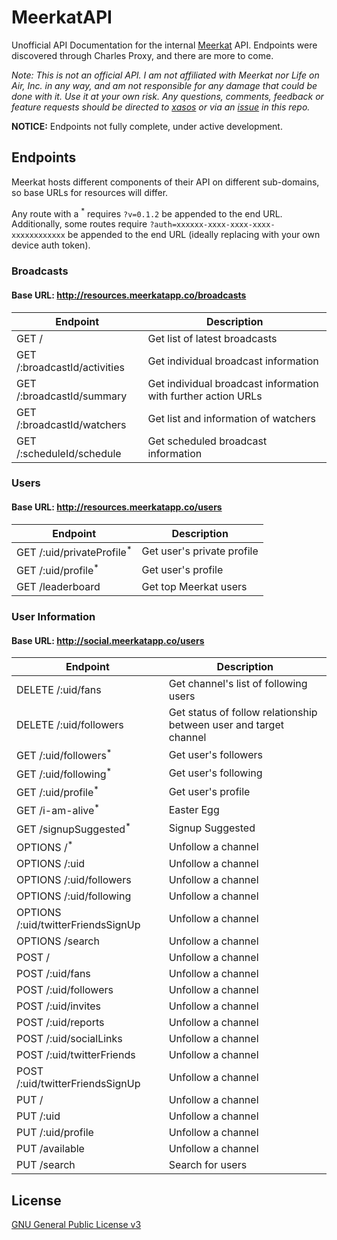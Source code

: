 # MeerkatAPI

Unofficial API Documentation for the internal [Meerkat](http://meerkatapp.co) API. Endpoints were discovered through Charles Proxy, and there are more to come.

*Note: This is not an official API. I am not affiliated with Meerkat nor Life on Air, Inc. in any way, and am not responsible for any damage that could be done with it. Use it at your own risk. Any questions, comments, feedback or feature requests should be directed to [xasos](http://github.com/xasos) or via an [issue](https://github.com/xasos/MeerkatAPI/issues) in this repo.*

**NOTICE:** Endpoints not fully complete, under active development.

## Endpoints

Meerkat hosts different components of their API on different sub-domains, so base URLs for resources will differ. 

Any route with a <sup>*</sup> requires `?v=0.1.2` be appended to the end URL. Additionally, some routes require `?auth=xxxxxx-xxxx-xxxx-xxxx-xxxxxxxxxxxx` be appended to the end URL (ideally replacing with your own device auth token).

### Broadcasts

#### Base URL: http://resources.meerkatapp.co/broadcasts

| Endpoint | Description |
| ---- | --------------- |
| GET / | Get list of latest broadcasts |
| GET /:broadcastId/activities | Get individual broadcast information |
| GET /:broadcastId/summary | Get individual broadcast information with further action URLs |
| GET /:broadcastId/watchers | Get list and information of watchers |
| GET /:scheduleId/schedule | Get scheduled broadcast information |

### Users

#### Base URL: http://resources.meerkatapp.co/users

| Endpoint | Description |
| ---- | --------------- |
| GET /:uid/privateProfile<sup>*</sup> | Get user's private profile |
| GET /:uid/profile<sup>*</sup> | Get user's profile |
| GET /leaderboard | Get top Meerkat users |

### User Information

#### Base URL: http://social.meerkatapp.co/users

| Endpoint | Description |
| ---- | --------------- |
| DELETE /:uid/fans | Get channel's list of following users |
| DELETE /:uid/followers | Get status of follow relationship between user and target channel |
| GET /:uid/followers<sup>*</sup> | Get user's followers |
| GET /:uid/following<sup>*</sup> | Get user's following |
| GET /:uid/profile<sup>*</sup> | Get user's profile |
| GET /i-am-alive<sup>*</sup> | Easter Egg |
| GET /signupSuggested<sup>*</sup> | Signup Suggested |
| OPTIONS /<sup>*</sup> | Unfollow a channel |
| OPTIONS /:uid | Unfollow a channel |
| OPTIONS /:uid/followers | Unfollow a channel |
| OPTIONS /:uid/following | Unfollow a channel |
| OPTIONS /:uid/twitterFriendsSignUp | Unfollow a channel |
| OPTIONS /search | Unfollow a channel |
| POST / | Unfollow a channel |
| POST /:uid/fans | Unfollow a channel |
| POST /:uid/followers | Unfollow a channel |
| POST /:uid/invites | Unfollow a channel |
| POST /:uid/reports | Unfollow a channel |
| POST /:uid/socialLinks | Unfollow a channel |
| POST /:uid/twitterFriends | Unfollow a channel |
| POST /:uid/twitterFriendsSignUp | Unfollow a channel |
| PUT / | Unfollow a channel |
| PUT /:uid | Unfollow a channel |
| PUT /:uid/profile | Unfollow a channel |
| PUT /available | Unfollow a channel |
| PUT /search | Search for users |

## License
[GNU General Public License v3](LICENSE)
